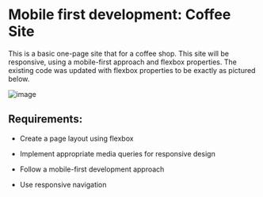 # Mobile first development: Coffee Site
This is a basic one-page site that for a coffee shop. This site will be responsive, using a mobile-first approach and flexbox properties.
The existing code was updated with flexbox properties to be exactly as pictured below. 

![image](https://github.com/vallif247/Coffee-site-assignment/assets/123528849/7806b2c9-a582-485c-b380-ba12161060df)

## Requirements:
- Create a page layout using flexbox

- Implement appropriate media queries for responsive design

- Follow a mobile-first development approach

- Use responsive navigation
